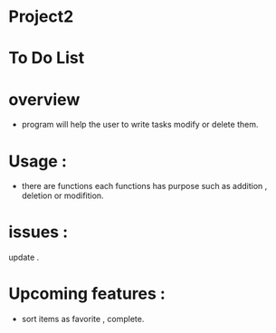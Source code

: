 # Project2
# To Do List
 # overview
- program will help the user to write tasks modify or delete them.
# Usage :
- there are functions each functions has purpose such as addition , deletion or modifition.
# issues :
update .
# Upcoming features :
- sort items as favorite , complete.
